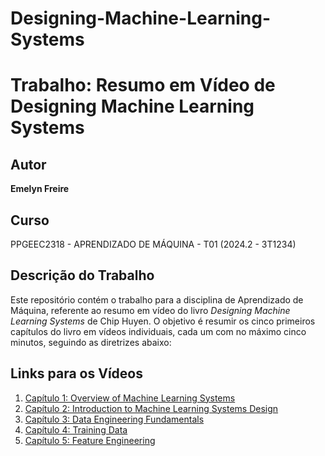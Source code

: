 # Designing-Machine-Learning-Systems

# Trabalho: Resumo em Vídeo de Designing Machine Learning Systems

## Autor
**Emelyn Freire**

## Curso
PPGEEC2318 - APRENDIZADO DE MÁQUINA - T01 (2024.2 - 3T1234)

## Descrição do Trabalho
Este repositório contém o trabalho para a disciplina de Aprendizado de Máquina, referente ao resumo em vídeo do livro *Designing Machine Learning Systems* de Chip Huyen. O objetivo é resumir os cinco primeiros capítulos do livro em vídeos individuais, cada um com no máximo cinco minutos, seguindo as diretrizes abaixo:

## Links para os Vídeos
1. [Capítulo 1: Overview of Machine Learning Systems](https://youtu.be/9r0cfC5n_AI)
2. [Capítulo 2: Introduction to Machine Learning Systems Design](https://youtu.be/actc4G0paPQ)
3. [Capítulo 3: Data Engineering Fundamentals](https://youtu.be/VanxFoYjWjU)
4. [Capítulo 4: Training Data](https://youtu.be/QBVDOPKcR8k)
5. [Capítulo 5: Feature Engineering](https://youtu.be/TvnYhzlac00)

